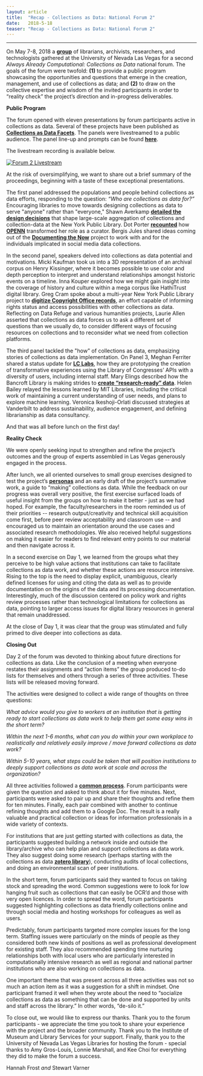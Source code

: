 ```yaml
---
layout: article
title:  "Recap - Collections as Data: National Forum 2"
date:   2018-5-18 
teaser: "Recap - Collections as Data: National Forum 2"
---
```

---

On May 7-8, 2018 a [**group**](https://collectionsasdata.github.io/partners/) of librarians, archivists, researchers, and technologists gathered at the University of Nevada Las Vegas for a second *Always Already Computational: Collections as Data* national forum. The goals of the forum were twofold: **(1)** to provide a public program showcasing the opportunities and questions that emerge in the creation, management, and use of collections as data; and **(2)** to draw on the collective expertise and wisdom of the invited participants in order to “reality check” the project’s direction and in-progress deliverables. 

**Public Program**

The forum opened with eleven presentations by forum participants active in collections as data. Several of these projects have been published as [**Collections as Data Facets**](https://collectionsasdata.github.io/facets/). The panels were livestreamed to a public audience. The panel line-up and prompts can be found [**here**](https://collectionsasdata.github.io/forum2/). 

The livestream recording is available below.  

[![Forum 2 Livestream](http://collectionsasdata.github.io/forum2_livestream.png)](https://www.youtube.com/watch?v=ENaPV2XmO9I)

At the risk of oversimplifying, we want to share out a brief summary of the proceedings, beginning with a taste of these exceptional presentations. 

The first panel addressed the populations and people behind collections as data efforts, responding to the question: *“Who are collections as data for?”* Encouraging libraries to move towards designing collections as data to serve "anyone" rather than "everyone," Shawn Averkamp [**detailed the design decisions**](https://docs.google.com/presentation/d/1SwFGHNoqrgr2OixiCSm8m_UvXmqE_Vd4fN_xwkVCy_g/edit#slide=id.p) that shape large-scale aggregation of collections and collection-data at the New York Public Library. Dot Porter [**recounted**](http://www.dotporterdigital.org/data-for-curators-openn-and-bibliotheca-philadelphiensis-as-use-cases/) how [**OPENN**](http://openn.library.upenn.edu/) transformed her role as a curator. Bergis Jules shared ideas coming out of the [**Documenting the Now**](https://www.docnow.io/) project to work with and for the individuals implicated in social media data collections. 

In the second panel, speakers delved into collections as data potential and motivations. Micki Kaufman took us into a 3D representation of an archival corpus on Henry Kissinger, where it becomes possible to use color and depth perception to interpret and understand relationships amongst historic events on a timeline. Inna Kouper explored how we might gain insight into the coverage of history and culture within a mega corpus like HathiTrust digital library. Greg Cram spoke about a multi-year New York Public Library project to [**digitize Copyright Office records**](https://www.nypl.org/blog/2018/03/30/unlocking-record-american-creativity), an effort capable of informing rights status and access possibilities with other collections as data. Reflecting on Data Refuge and various humanities projects, Laurie Allen asserted that collections as data forces us to ask a different set of questions than we usually do, to consider different ways of focusing resources on collections and to reconsider what we need from collection platforms.

The third panel tackled the "how" of collections as data, emphasizing stories of collections as data implementation. On Panel 3, Meghan Ferriter shared a status update for [**LC Labs**](https://labs.loc.gov/), how they are prototyping the creation of transformative experiences using the Library of Congresses’ APIs with a diversity of users, including internal staff. Mary Elings described how the Bancroft Library is making strides to [**create “research-ready” data**](https://www.slideshare.net/melings/collections-as-data-national-forum-elings). Helen Bailey relayed the lessons learned by MIT Libraries, including the critical work of maintaining a current understanding of user needs, and plans to explore machine learning. Veronica Ikeshoji-Orlati discussed strategies at Vanderbilt to address sustainability, audience engagement, and defining librarianship as data consultancy. 

And that was all before lunch on the first day! 

**Reality Check**

We were openly seeking input to strengthen and refine the project’s outcomes and the group of experts assembled in Las Vegas generously engaged in the process.

After lunch, we all oriented ourselves to small group exercises designed to test the project’s [**personas**](https://collectionsasdata.github.io/personas/) and an early draft of the project’s summative work, a guide to “making” collections as data. While the feedback on our progress was overall very positive, the first exercise surfaced loads of useful insight from the groups on how to make it better - just as we had hoped. For example, the faculty/researchers in the room reminded us of their priorities -- research output/creativity and technical skill acquisition come first, before peer review acceptability and classroom use -- and encouraged us to maintain an orientation around the use cases and associated research methodologies. We also received helpful suggestions on making it easier for readers to find relevant entry points to our material and then navigate across it. 

In a second exercise on Day 1, we learned from the groups what they perceive to be high value actions that institutions can take to facilitate collections as data work, and whether these actions are resource intensive. Rising to the top is the need to display explicit, unambiguous, clearly defined licenses for using and citing the data as well as to provide documentation on the origins of the data and its processing documentation. Interestingly, much of the discussion centered on policy work and rights review processes rather than technological limitations for collections as data, pointing to larger access issues for digital library resources in general that remain unaddressed.   

At the close of Day 1, it was clear that the group was stimulated and fully primed to dive deeper into collections as data. 

**Closing Out**

Day 2 of the forum was devoted to thinking about future directions for collections as data. Like the conclusion of a meeting when everyone restates their assignments and “action items” the group produced to-do lists for themselves and others through a series of three activities. These lists will be released moving forward. 

The activities were designed to collect a wide range of thoughts on three questions: 

*What advice would you give to workers at an institution that is getting ready to start collections as data work to help them get some easy wins in the short term?*

*Within the next 1-6 months, what can you do within your own workplace to realistically and relatively easily improve / move forward collections as data work?*

*Within 5-10 years, what steps could be taken that will position institutions to deeply support collections as data work at scale and across the organization?*

All three activities followed a [**common process**](http://www.liberatingstructures.com/1-1-2-4-all). Forum participants were given the question and asked to think about it for five minutes. Next, participants were asked to pair up and share their thoughts and refine them for ten minutes. Finally, each pair combined with another to continue refining thoughts and add them to a Google Doc. The result is a really valuable and practical collection or ideas for information professionals in a wide variety of contexts.

For institutions that are just getting started with collections as data, the participants suggested building a network inside and outside the library/archive who can help plan and support collections as data work. They also suggest doing some research (perhaps starting with the collections as data [**zotero library**](https://www.zotero.org/groups/2171423/collections_as_data_-_projects_initiatives_readings_tools_datasets)), conducting audits of local collections, and doing an environmental scan of peer institutions.

In the short term, forum participants said they wanted to focus on taking stock and spreading the word. Common suggestions were to look for low hanging fruit such as collections that can easily be OCR’d and those with very open licences. In order to spread the word, forum participants suggested highlighting collections as data friendly collections online and through social media and hosting workshops for colleagues as well as users.

Predictably, forum participants targeted more complex issues for the long term. Staffing issues were particularly on the minds of people as they considered both new kinds of positions as well as professional development for existing staff. They also recommended spending time nurturing relationships both with local users who are particularly interested in computationally intensive research as well as regional and national partner institutions who are also working on collections as data.

One important theme that was present across all three activities was not so much an action item as it was a suggestion for a shift in mindset. One participant framed it well when they wrote about the need to “socialize collections as data as something that can be done and supported by units and staff across the library.” In other words, “de-silo it.”

To close out, we would like to express our thanks.  Thank you to the forum participants - we appreciate the time you took to share your experience with the project and the broader community. Thank you to the Institute of Museum and Library Services for your support. Finally, thank you to the University of Nevada Las Vegas Libraries for hosting the forum - special thanks to Amy Gros-Louis, Lonnie Marshall, and Kee Choi for everything they did to make the forum a success.   

Hannah Frost *and* Stewart Varner 
